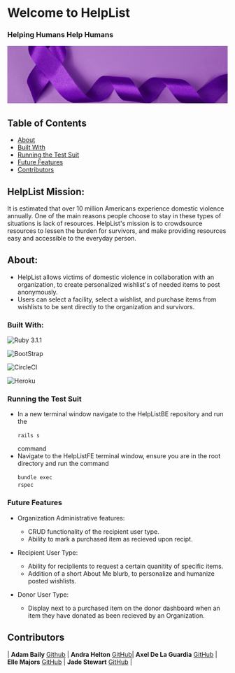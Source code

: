 # Welcome to HelpList 
### **Helping Humans Help Humans**
![DV Banner](app/assets/images/dv-banner.png)

## Table of Contents
- [About](#about)
- [Built With](#built-with)
- [Running the Test Suit](#running-the-test-suit)
- [Future Features](#future-features)
- [Contributors](#contributors)

## HelpList Mission:
It is estimated that over 10 million Americans experience domestic violence annually. One of the main reasons people choose to stay in these types of situations is lack of resources. HelpList's mission is to crowdsource resources to lessen the burden for survivors, and make providing resources easy and accessible to the everyday person.

## About:
- HelpList allows victims of domestic violence in collaboration with an organization, to create personalized wishlist's of needed items to post anonymously.
- Users can select a facility, select a wishlist, and purchase items from wishlists to be sent directly to the organization and survivors.

### Built With:
![Ruby 3.1.1](https://img.shields.io/badge/Ruby_on_Rails-CC0000?style=for-the-badge&logo=ruby-on-rails&logoColor=white)

![BootStrap](	https://img.shields.io/badge/Bootstrap-563D7C?style=for-the-badge&logo=bootstrap&logoColor=white)

![CircleCI](https://img.shields.io/badge/circleci-343434?style=for-the-badge&logo=circleci&logoColor=white)

![Heroku](https://img.shields.io/badge/Heroku-430098?style=for-the-badge&logo=heroku&logoColor=white)


### Running the Test Suit
 - In a new terminal window navigate to the HelpListBE repository and run the <p><code>rails s</code></p> command
 - Navigate to the HelpListFE terminal window, ensure you are in the root directory and run the command <p><code>bundle exec rspec</code></p>

### Future Features

  - Organization Administrative features:
    - CRUD functionality of the recipient user type. 
    - Ability to mark a purchased item as recieved upon recipt.

  - Recipient User Type:
    - Ability for reciplients to request a certain quanitity of specific items.
    - Addition of a short About Me blurb, to personalize and humanize posted wishlists. 

  - Donor User Type:
    - Display next to a purchased item on the donor dashboard when an item they have donated as been recieved by an Organization.

 ## Contributors
| **Adam Baily** [Github](https://github.com/aj-bailey) | **Andra Helton** [GitHub](https://github.com/ALHelton)| **Axel De La Guardia** [GitHub](https://github.com/axeldelaguardia) | **Elle Majors** [GitHub](https://github.com/Elle-M) | **Jade Stewart** [GitHub](https://github.com/jadekstewart3) |




